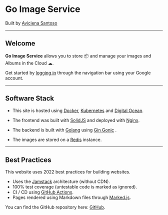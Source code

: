 # Go Image Service

Built by [Aviciena Santoso](https://github.com/AviSantoso)

---

## Welcome

<b>Go Image Service</b> allows you to store 📦 and manage your images and Albums in the Cloud ☁.

Get started by [logging in](/login) through the navigation bar using your Google account.

---

## Software Stack

- This site is hosted using [Docker](https://www.docker.com/), [Kubernetes](https://kubernetes.io/) and [Digital Ocean](https://www.digitalocean.com/).

- The frontend was built with [SolidJS](https://www.solidjs.com/) and deployed with [Nginx](https://www.nginx.com/).

- The backend is built with [Golang](https://go.dev/) using [Gin Gonic](https://gin-gonic.com/) .

- The images are stored on a [Redis](https://redis.io/) instance.

---

## Best Practices

This website uses 2022 best practices for building websites.

- Uses the [Jamstack](https://jamstack.wtf/) architecture (without CDN).
- 100% test coverage (untestable code is marked as ignored).
- CI / CD using [GitHub Actions](https://github.com/features/actions).
- Pages rendered using Markdown files through [Marked.js](https://marked.js.org/).

You can find the GitHub repository here: [GitHub](https://github.com/AviSantoso/go-image-service).
